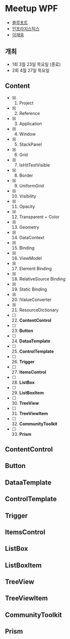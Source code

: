 # Meetup WPF
- [블루포트](https://www.blueport.co.kr/Index.aspx)
- [인프라지스틱스](https://cafe.naver.com/infragisticskorea)
- [이재웅](https://jamesnet.dev)

## 개최
- 1회 3월 23일 목요일 (종료)
- 2회 4월 27일 목요일

## Content
- [x] 1. Project
- [x] 2. Reference
- [x] 3. Application
- [x] 4. Window
- [x] 5. StackPanel
- [x] 6. Grid
- [x] 7. IsHitTestVisible
- [x] 8. Border
- [x] 9. UniformGrid
- [x] 10. Visibility
- [x] 11. Opacity
- [x] 12. Transparent + Color
- [x] 13. Geometry
- [x] 14. DataContext
- [x] 15. Binding
- [x] 16. ViewModel
- [x] 17. Element Binding
- [x] 18. RelativeSource Binding
- [x] 19. Static Binding
- [x] 20. IValueConverter
- [x] 21. ResourceDictionary
- [ ] 22. **ContentControl**
- [ ] 23. **Button**
- [ ] 24. **DataaTemplate**
- [ ] 25. **ControlTemplate**
- [ ] 26. **Trigger**
- [ ] 27. **ItemsControl**
- [ ] 28. **ListBox**
- [ ] 29. **ListBoxItem**
- [ ] 30. **TreeView**
- [ ] 31. **TreeViewItem**
- [ ] 32. **CommunityToolkit**
- [ ] 33. **Prism**

## ContentControl

## Button

## DataaTemplate

## ControlTemplate

## Trigger

## ItemsControl

## ListBox

## ListBoxItem

## TreeView

## TreeViewItem

## CommunityToolkit

## Prism
